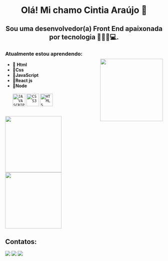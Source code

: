 <h1 align="center"> Olá! Mi chamo Cintia Araújo 👋 </h1>
 <h2 align="center">  Sou uma desenvolvedor(a) Front End apaixonada por tecnologia 👩🏻‍💻💻. </h2>
 
 

### Atualmente estou aprendendo:   

<img align="right" width="200px" style="margin-top:-10px" src="https://i.imgur.com/NdBqatp.png">


- 🚀 **Html**
- 🚀**Css**
- 🚀**JavaScript**                                                                                
- 🚀**React js** 
- 🚀**Node**
<br><br>
<code><img width="40px" src="https://cdn.jsdelivr.net/gh/devicons/devicon/icons/javascript/javascript-original.svg" title = "JAVASCRIPT"/></code>
<code><img width="40px" src="https://cdn.jsdelivr.net/gh/devicons/devicon/icons/css3/css3-original-wordmark.svg" title = "CSS3"/></code>
<code><img width="40px" src="https://cdn.jsdelivr.net/gh/devicons/devicon/icons/html5/html5-original-wordmark.svg" title = "HTML5"/></code>
 ##
<div>
<img height="180em" src="https://github-readme-stats.vercel.app/api?username=cintiaaraujo&show_icons=true&theme=radical"/>
<img height="180em" src="https://github-readme-stats.vercel.app/api/top-langs/?username=cintiaaraujo&show_icons=true&theme=radical"/>
</div>

## Contatos:

<div>
<a href="https://www.linkedin.com/in/cintiaaraujodev" target="_blank"><img src="https://img.shields.io/badge/-LinkedIn-%230077B5?style=for-the-badge&logo=linkedin&logoColor=white" target="_blank"></a> 
 <a href="https://criarmeulink.com.br/u/1679692936" target="_blank"><img src="https://img.shields.io/badge/Microsoft_Outlook-0078D4?style=for-the-badge&logo=microsoft-outlook&logoColor=white"></a>
  <a href="https://wa.me/qr/M2YSYMEZLT5AN1" target="_blank"><img src="https://img.shields.io/badge/WhatsApp-25D366?style=for-the-badge&logo=whatsapp&logoColor=white"></a>
 
 

 </div>

 




